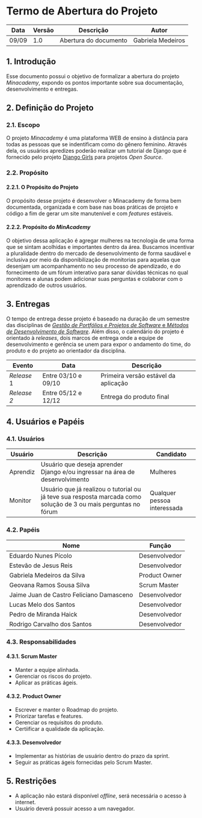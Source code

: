 # Termo de Abertura do Projeto

| Data  | Versão | Descrição             | Autor             |
| ----- | ------ | --------------------- | ----------------- |
| 09/09 | 1.0    | Abertura do documento | Gabriela Medeiros |

## 1. Introdução

Esse documento possui o objetivo de formalizar a abertura do projeto _Minacademy_, expondo os pontos importante sobre sua documentação, desenvolvimento e entregas.

## 2. Definição do Projeto

### 2.1. Escopo

O projeto _Minacademy_ é uma plataforma WEB de ensino à distância para todas as pessoas que se indentificam como do gênero feminino. Através dela, os usuários apredizes poderão realizar um tutorial de Django que é fornecido pelo projeto [Django Girls](https://djangogirls.org/) para projetos _Open Source_.

### 2.2. Propósito

#### 2.2.1. O Propósito do Projeto

O propósito desse projeto é desenvolver o Minacademy de forma bem documentada, organizada e com base nas boas práticas de projeto e código a fim de gerar um site manutenível e com _features_ estáveis.

#### 2.2.2. Propósito do _MinAcademy_

O objetivo dessa aplicação é agregar mulheres na tecnologia de uma forma que se sintam acolhidas e importantes dentro da área.
Buscamos incentivar a pluralidade dentro do mercado de desenvolvimento de forma saudável e inclusiva por meio da disponibilização de monitorias para aquelas que desenjam um acompanhamento no seu processo de apendizado, e do fornecimento de um fórum interativo para sanar dúvidas técnicas no qual monitores e alunas podem adicionar suas perguntas e colaborar com o aprendizado de outros usuários.

## 3. Entregas

O tempo de entrega desse projeto é baseado na duração de um semestre das disciplinas de [_Gestão de Portfólios e Projetos de Software_ e _Métodos de Desenvolvimento de Software_](https://github.com/fga-eps-mds/A-Disciplina/wiki). Além disso, o calendário do projeto é orientado à _releases_, dois marcos de entrega onde a equipe de desenvolvimento e gerência se unem para expor o andamento do time, do produto e do projeto ao orientador da disciplina.

| Evento      | Data                | Descrição                            |
| ----------- | ------------------- | ------------------------------------ |
| _Release_ 1 | Entre 03/10 e 09/10 | Primeira versão estável da aplicação |
| _Release 2_ | Entre 05/12 e 12/12 | Entrega do produto final             |

## 4. Usuários e Papéis

### 4.1. Usuários

| Usuário  | Descrição                                                                                                       | Candidato                   |
| -------- | --------------------------------------------------------------------------------------------------------------- | --------------------------- |
| Aprendiz | Usuário que deseja aprender Django e/ou ingressar na área de desenvolvimento                                    | Mulheres                    |
| Monitor  | Usuário que já realizou o tutorial ou já teve sua resposta marcada como solução de 3 ou mais perguntas no fórum | Qualquer pessoa interessada |

### 4.2. Papéis

| Nome                                     | Função        |
| ---------------------------------------- | ------------- |
| Eduardo Nunes Pícolo                     | Desenvolvedor |
| Estevão de Jesus Reis                    | Desenvolvedor |
| Gabriela Medeiros da Silva               | Product Owner |
| Geovana Ramos Sousa Silva                | Scrum Master  |
| Jaime Juan de Castro Feliciano Damasceno | Desenvolvedor |
| Lucas Melo dos Santos                    | Desenvolvedor |
| Pedro de Miranda Haick                   | Desenvolvedor |
| Rodrigo Carvalho dos Santos              | Desenvolvedor |

### 4.3. Responsabilidades

#### 4.3.1. Scrum Master

- Manter a equipe alinhada.
- Gerenciar os riscos do projeto.
- Aplicar as práticas ágeis.

#### 4.3.2. Product Owner

- Escrever e manter o Roadmap do projeto.
- Priorizar tarefas e features.
- Gerenciar os requisitos do produto.
- Certiificar a qualidade da aplicação.

#### 4.3.3. Desenvolvedor

- Implementar as histórias de usuário dentro do prazo da sprint.
- Seguir as práticas ágeis fornecidas pelo Scrum Master.

## 5. Restrições

- A aplicação não estará disponível _offline_, será necessária o acesso à internet.
- Usuário deverá possuir acesso a um navegador.
